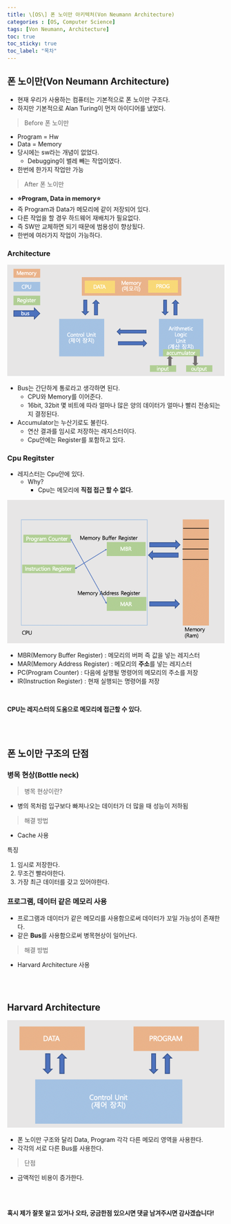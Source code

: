 ```yaml
---
title: \[OS\] 폰 노이만 아키텍처(Von Neumann Architecture)
categories : [OS, Computer Science]
tags: [Von Neumann, Architecture]
toc: true
toc_sticky: true
toc_label: "목차"
---
```



폰 노이만(Von Neumann Architecture)
--

- 현재 우리가 사용하는 컴퓨터는 기본적으로 폰 노이만 구조다.
- 하지만 기본적으로 Alan Turing이 먼저 아이디어를 냈었다.


> Before 폰 노이만

- Program = Hw
- Data = Memory
- 당시에는 sw라는 개념이 없었다.
  - Debugging이 벌레 빼는 작업이였다.
- 한번에 한가지 작업만 가능


> After 폰 노이만

- **⭐️Program, Data in memory⭐️**
- 즉 Program과 Data가 메모리에 같이 저장되어 있다.
- 다른 작업을 할 경우 하드웨어 재배치가 필요없다.
- 즉 SW만 교체하면 되기 때문에 범용성이 향상됬다.
- 한번에 여러가지 작업이 가능하다.

### Architecture

![pon](/assets/img/cs/os/2020-03-16/pon.png)

- Bus는 간단하게 통로라고 생각하면 된다.
  - CPU와 Memory를 이어준다.
  - 16bit, 32bit 몇 비트에 따라 얼마나 많은 양의 데이터가 얼마나 빨리 전송되는지 결정된다.
- Accumulator는 누산기로도 불린다.
  - 연산 결과를 임시로 저장하는 레지스터이다.
  - Cpu안에는 Register를 포함하고 있다.


### Cpu Regitster

- 레지스터는 Cpu안에 있다.
  - Why?
    - Cpu는 메모리에 **직접 접근 할 수 없다.**

![pon](/assets/img/cs/os/2020-03-16/pon3.png)

- MBR(Memory Buffer Register) : 메모리의 버퍼 즉 값을 넣는 레지스터
- MAR(Memory Address Register) : 메모리의 **주소**를 넣는 레지스터
- PC(Program Counter) : 다음에 실행될 명령어의 메모리의 주소를 저장
- IR(Instruction Register) : 현재 실행되는 명령어를 저장

<br>

**CPU는 레지스터의 도움으로 메모리에 접근할 수 있다.**

<br><br>


폰 노이만 구조의 단점
--

### 병목 현상(Bottle neck)

> 병목 현상이란?

- 병의 목처럼 입구보다 빠져나오는 데이터가 더 많을 때 성능이 저하됨

> 해결 방법

- Cache 사용

특징

1. 임시로 저장한다.
2. 무조건 빨라야한다.
3. 가장 최근 데이터를 갖고 있어야한다.

### 프로그램, 데이터 같은 메모리 사용

- 프로그램과 데이터가 같은 메모리를 사용함으로써 데이터가 꼬일 가능성이 존재한다.
- 같은 **Bus**를 사용함으로써 병목현상이 일어난다.

> 해결 방법

- Harvard Architecture 사용


<br><br>


Harvard Architecture
--

![pon](/assets/img/cs/os/2020-03-16/pon4.png)

- 폰 노이만 구조와 달리 Data, Program 각각 다른 메모리 영역을 사용한다.
- 각각의 서로 다른 Bus를 사용한다.


>단점

- 금액적인 비용이 증가한다.




<br><br>



**혹시 제가 잘못 알고 있거나 오타, 궁금한점 있으시면 댓글 남겨주시면 감사겠습니다!**
